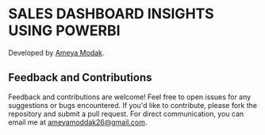 # SALES DASHBOARD INSIGHTS USING POWERBI

Developed by [Ameya Modak](https://www.linkedin.com/in/ameya-modak/).

## Feedback and Contributions

Feedback and contributions are welcome! Feel free to open issues for any suggestions or bugs encountered. If you'd like to contribute, please fork the repository and submit a pull request. For direct communication, you can email me at [ameyamoddak26@gmail.com](mailto:ameyamoddak26@gmail.com).
